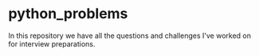 # python_problems

In this repository we have all the questions and challenges I've worked on for interview preparations. 
